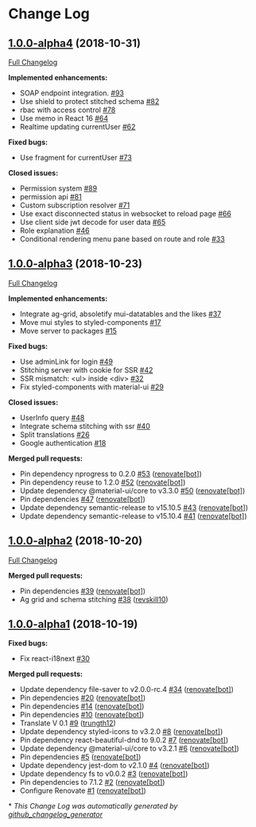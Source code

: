 # Change Log

## [1.0.0-alpha4](https://github.com/revskill10/next-template/tree/1.0.0-alpha4) (2018-10-31)
[Full Changelog](https://github.com/revskill10/next-template/compare/1.0.0-alpha3...1.0.0-alpha4)

**Implemented enhancements:**

- SOAP endpoint integration. [\#93](https://github.com/revskill10/next-template/issues/93)
- Use shield to protect stitched schema [\#82](https://github.com/revskill10/next-template/issues/82)
- rbac with access control [\#78](https://github.com/revskill10/next-template/issues/78)
- Use memo in React 16 [\#64](https://github.com/revskill10/next-template/issues/64)
- Realtime updating currentUser [\#62](https://github.com/revskill10/next-template/issues/62)

**Fixed bugs:**

- Use fragment for currentUser [\#73](https://github.com/revskill10/next-template/issues/73)

**Closed issues:**

- Permission system [\#89](https://github.com/revskill10/next-template/issues/89)
- permission api [\#81](https://github.com/revskill10/next-template/issues/81)
- Custom subscription resolver [\#71](https://github.com/revskill10/next-template/issues/71)
- Use exact disconnected status in websocket to reload page [\#66](https://github.com/revskill10/next-template/issues/66)
- Use client side jwt decode for user data [\#65](https://github.com/revskill10/next-template/issues/65)
- Role explanation [\#46](https://github.com/revskill10/next-template/issues/46)
- Conditional rendering menu pane based on route and role [\#33](https://github.com/revskill10/next-template/issues/33)

## [1.0.0-alpha3](https://github.com/revskill10/next-template/tree/1.0.0-alpha3) (2018-10-23)
[Full Changelog](https://github.com/revskill10/next-template/compare/1.0.0-alpha2...1.0.0-alpha3)

**Implemented enhancements:**

- Integrate ag-grid, absoletify mui-datatables and the likes [\#37](https://github.com/revskill10/next-template/issues/37)
- Move mui styles to styled-components [\#17](https://github.com/revskill10/next-template/issues/17)
- Move server to packages [\#15](https://github.com/revskill10/next-template/issues/15)

**Fixed bugs:**

- Use adminLink for login [\#49](https://github.com/revskill10/next-template/issues/49)
- Stitching server with cookie for SSR [\#42](https://github.com/revskill10/next-template/issues/42)
- SSR mismatch: \<ul\> inside \<div\> [\#32](https://github.com/revskill10/next-template/issues/32)
- Fix styled-components with material-ui [\#29](https://github.com/revskill10/next-template/issues/29)

**Closed issues:**

- UserInfo query [\#48](https://github.com/revskill10/next-template/issues/48)
- Integrate schema stitching with ssr [\#40](https://github.com/revskill10/next-template/issues/40)
- Split translations [\#26](https://github.com/revskill10/next-template/issues/26)
- Google authentication [\#18](https://github.com/revskill10/next-template/issues/18)

**Merged pull requests:**

- Pin dependency nprogress to 0.2.0 [\#53](https://github.com/revskill10/next-template/pull/53) ([renovate[bot]](https://github.com/apps/renovate))
- Pin dependency reuse to 1.2.0 [\#52](https://github.com/revskill10/next-template/pull/52) ([renovate[bot]](https://github.com/apps/renovate))
- Update dependency @material-ui/core to v3.3.0 [\#50](https://github.com/revskill10/next-template/pull/50) ([renovate[bot]](https://github.com/apps/renovate))
- Pin dependencies [\#47](https://github.com/revskill10/next-template/pull/47) ([renovate[bot]](https://github.com/apps/renovate))
- Update dependency semantic-release to v15.10.5 [\#43](https://github.com/revskill10/next-template/pull/43) ([renovate[bot]](https://github.com/apps/renovate))
- Update dependency semantic-release to v15.10.4 [\#41](https://github.com/revskill10/next-template/pull/41) ([renovate[bot]](https://github.com/apps/renovate))

## [1.0.0-alpha2](https://github.com/revskill10/next-template/tree/1.0.0-alpha2) (2018-10-20)
[Full Changelog](https://github.com/revskill10/next-template/compare/1.0.0-alpha1...1.0.0-alpha2)

**Merged pull requests:**

- Pin dependencies [\#39](https://github.com/revskill10/next-template/pull/39) ([renovate[bot]](https://github.com/apps/renovate))
- Ag grid and schema stitching [\#38](https://github.com/revskill10/next-template/pull/38) ([revskill10](https://github.com/revskill10))

## [1.0.0-alpha1](https://github.com/revskill10/next-template/tree/1.0.0-alpha1) (2018-10-19)
**Fixed bugs:**

- Fix react-i18next [\#30](https://github.com/revskill10/next-template/issues/30)

**Merged pull requests:**

- Update dependency file-saver to v2.0.0-rc.4 [\#34](https://github.com/revskill10/next-template/pull/34) ([renovate[bot]](https://github.com/apps/renovate))
- Pin dependencies [\#20](https://github.com/revskill10/next-template/pull/20) ([renovate[bot]](https://github.com/apps/renovate))
- Pin dependencies [\#14](https://github.com/revskill10/next-template/pull/14) ([renovate[bot]](https://github.com/apps/renovate))
- Pin dependencies [\#10](https://github.com/revskill10/next-template/pull/10) ([renovate[bot]](https://github.com/apps/renovate))
- Translate V 0.1 [\#9](https://github.com/revskill10/next-template/pull/9) ([trungth12](https://github.com/trungth12))
- Update dependency styled-icons to v3.2.0 [\#8](https://github.com/revskill10/next-template/pull/8) ([renovate[bot]](https://github.com/apps/renovate))
- Pin dependency react-beautiful-dnd to 9.0.2 [\#7](https://github.com/revskill10/next-template/pull/7) ([renovate[bot]](https://github.com/apps/renovate))
- Update dependency @material-ui/core to v3.2.1 [\#6](https://github.com/revskill10/next-template/pull/6) ([renovate[bot]](https://github.com/apps/renovate))
- Pin dependencies [\#5](https://github.com/revskill10/next-template/pull/5) ([renovate[bot]](https://github.com/apps/renovate))
- Update dependency jest-dom to v2.1.0 [\#4](https://github.com/revskill10/next-template/pull/4) ([renovate[bot]](https://github.com/apps/renovate))
- Update dependency fs to v0.0.2 [\#3](https://github.com/revskill10/next-template/pull/3) ([renovate[bot]](https://github.com/apps/renovate))
- Pin dependencies to 7.1.2 [\#2](https://github.com/revskill10/next-template/pull/2) ([renovate[bot]](https://github.com/apps/renovate))
- Configure Renovate [\#1](https://github.com/revskill10/next-template/pull/1) ([renovate[bot]](https://github.com/apps/renovate))



\* *This Change Log was automatically generated by [github_changelog_generator](https://github.com/skywinder/Github-Changelog-Generator)*